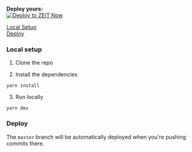 <b>Deploy yours:</b><br /><a href="https://zeit.co/new/project?template=lucleray/luc.im"><img alt="Deploy to ZEIT Now" src="https://zeit.co/button" /></a>

[Local Setup](#local-setup)<br />
[Deploy](#deploy)

### Local setup

1.  Clone the repo

2.  Install the dependencies

```
yarn install
```

3.  Run locally

```
yarn dev
```

### Deploy

The `master` branch will be automatically deployed when you're pushing commits there.


